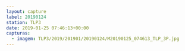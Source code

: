 ```yaml
---
layout: capture
label: 20190124
station: TLP3
date: 2019-01-25 07:46:13+00:00
capturas:
  - imagem: TLP3/2019/201901/20190124/M20190125_074613_TLP_3P.jpg
---
```

